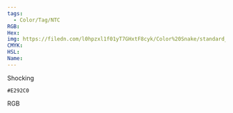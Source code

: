 ```yaml
---
tags:
  - Color/Tag/NTC
RGB:
Hex:
img: https://filedn.com/l0hpzxl1f01yT7GHxtF8cyk/Color%20Snake/standard_csv_to_svg/%23/E292C0.svg
CMYK:
HSL:
Name:
---
```

Shocking
```palette
#E292C0
```
RGB
